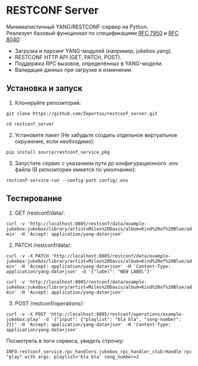 # RESTCONF Server

Минималистичный YANG/RESTCONF-сервер на Python.  
Реализует базовый функционал по спецификациям [RFC 7950](https://datatracker.ietf.org/doc/html/rfc7950) и [RFC 8040](https://datatracker.ietf.org/doc/html/rfc8040):

- Загрузка и парсинг YANG-модулей (например, jukebox.yang).
- RESTCONF HTTP API (GET, PATCH, POST).
- Поддержка RPC вызовов, определённых в YANG-модели.
- Валидация данных при загрузке и изменении.

## Установка и запуск

1. Клонируйте репозиторий:

`git clone https://github.com/Zeportus/restconf_server.git`

`cd restconf_server`

2. Установите пакет (Не забудьте создать отдельное виртуальное окружение, если необходимо):

`pip install source/restconf_service_pkg`

3. Запустите сервис с указанием пути до конфигурационного .env файла (В репозитории имеется по умолчанию):

`restconf-service-run --config-path config/.env`


## Тестирование

1. GET /restconf/data/<path>:

`curl -v 'http://localhost:8085/restconf/data/example-jukebox:jukebox/library/artist=Miles%20Davis/album=Kind%20of%20Blue/admin' -H 'Accept: application/yang-data+json'`

2. PATCH /restconf/data/<path>:

`curl -v -X PATCH 'http://localhost:8085/restconf/data/example-jukebox:jukebox/library/artist=Miles%20Davis/album=Kind%20of%20Blue/admin' -H 'Accept: application/yang-data+json' -H 'Content-Type: application/yang-data+json' -d '{"label": "NEW LABEL"}'`

`curl -v 'http://localhost:8085/restconf/data/example-jukebox:jukebox/library/artist=Miles%20Davis/album=Kind%20of%20Blue/admin' -H 'Accept: application/yang-data+json'`

3. POST /restconf/operations/<rpc-name>:

`curl -v -X POST 'http://localhost:8085/restconf/operations/example-jukebox:play' -d '{"input": {"playlist": "bla bla", "song-number": 2}}' -H 'Accept: application/yang-data+json' -H 'Content-Type: application/yang-data+json'`

Посмотреть в логи сервиса, увидеть строчку:

`INFO:restconf_service.rpc_handlers.jukebox_rpc_handler_stub:Handle rpc "play" with args: playlist='bla bla' song_number=2`
